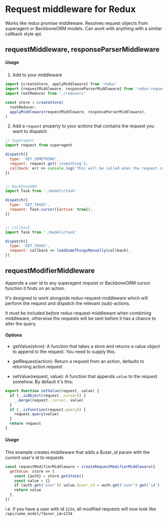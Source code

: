 # Request middleware for Redux

Works like redux promise middleware. Resolves request objects from superagent or BackboneORM models. Can work with anything with a similar callback style api.

requestMiddleware, responseParserMiddleware
-------------------------------------------

##### Usage

1. Add to your middleware
```javascript
import {createStore, applyMiddleware} from 'redux'
import {requestMiddleware, responseParserMiddleware} from 'redux-request-middleware'
import rootReducer from './reducers'

const store = createStore(
  rootReducer,
  applyMiddleware(requestMiddleware, responseParserMiddleware),
)
```

2. Add a `request` property to your actions that contains the request you want to dispatch

```javascript
// Superagent
import request from superagent

dispatch({
  type: 'GET_SOMETHING',
  request: request.get('/something'),
  callback: err => console.log('This will be called when the request completes. Useful for navigating after a request returns (login, etc). Errors should not be handled here - an error action is sent, work with that.'),
})


// BackboneORM
import Task from './models/task'

dispatch({
  type: 'GET_TASKS',
  request: Task.cursor({active: true}),
})


// Callback
import Task from './models/task'

dispatch({
  type: 'GET_TASKS',
  request: callback => loadSomeThingsManually(callback),
})
```


requestModifierMiddleware
-------------------------

Appends a user id to any superagent request or BackboneORM cursor function it finds on an action.

It's designed to work alongside redux-request-middleware which will perform the request and dispatch the relevant (sub)-actions.

It must be included *before* redux-request-middleware when combining middleware, otherwise the requests will be sent before it has a chance to alter the query.


#### Options

 - getValue(store):              A function that takes a store and returns a value object to append to the request. You need to supply this.

 - getRequest(action):           Return a request from an action, defaults to returning action.request

 - setValue(request, value):     A function that appends `value` to the request somehow. By default it's this:

```javascript
export function setValue(request, value) {
  if (_.isObject(request._cursor)) {
    _.merge(request._cursor, value)
  }
  if (_.isFunction(request.query)) {
    request.query(value)
  }
  return request
}
```


##### Usage

This example creates middleware that adds a $user_id param with the current user's id to requests

```javascript
const requestModifierMiddleware = createRequestModifierMiddleware({
  getValue: store => {
    const {auth} = store.getState()
    const value = {}
    if (auth.get('user')) value.$user_id = auth.get('user').get('id')
    return value
  },
})
```

i.e. if you have a user with id `1234`, all modified requests will now look like `/api/some_model/?$user_id=1234`
